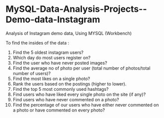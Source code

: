 # MySQL-Data-Analysis-Projects--Demo-data-Instagram
Analysis of Instagram demo data, Using MYSQL (Workbench)

To find the insides of the data :
  1. Find the 5 oldest instagram users?
  2. Which day do most users register on?
  3. Find the user who have never posted images?
  4. Find the average no of photo per user (total number of photos/total number of users)?
  5. Find the most likes on a single photo?
  6. Rank the users based on the postings (higher to lower).
  7. Find the top 5 most commonly used hashtags?
  8. Find users who have liked every single photo on the site (if any)?
  9. Find users who have never commented on a photo?
  10. Find the percentage of our users who have either never commented on a photo or have commented on every photo?
